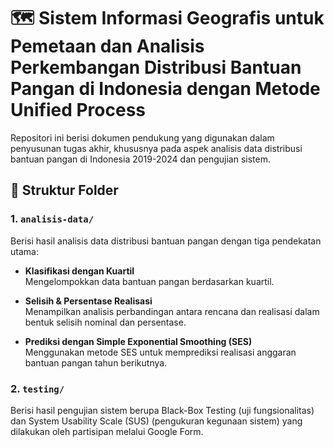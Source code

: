 # 🗺️ Sistem Informasi Geografis untuk Pemetaan dan Analisis Perkembangan Distribusi Bantuan Pangan di Indonesia dengan Metode Unified Process
Repositori ini berisi dokumen pendukung yang digunakan dalam penyusunan tugas akhir, khususnya pada aspek analisis data distribusi bantuan pangan di Indonesia 2019-2024 dan pengujian sistem.

## 📂 Struktur Folder
### 1. `analisis-data/`
Berisi hasil analisis data distribusi bantuan pangan dengan tiga pendekatan utama:

- **Klasifikasi dengan Kuartil**  
  Mengelompokkan data bantuan pangan berdasarkan kuartil.
  
- **Selisih & Persentase Realisasi**  
  Menampilkan analisis perbandingan antara rencana dan realisasi dalam bentuk selisih nominal dan persentase.
  
- **Prediksi dengan Simple Exponential Smoothing (SES)**  
  Menggunakan metode SES untuk memprediksi realisasi anggaran bantuan pangan tahun berikutnya.

### 2. `testing/`
Berisi hasil pengujian sistem berupa Black-Box Testing (uji fungsionalitas) dan System Usability Scale (SUS) (pengukuran kegunaan sistem) yang dilakukan oleh partisipan melalui Google Form.
